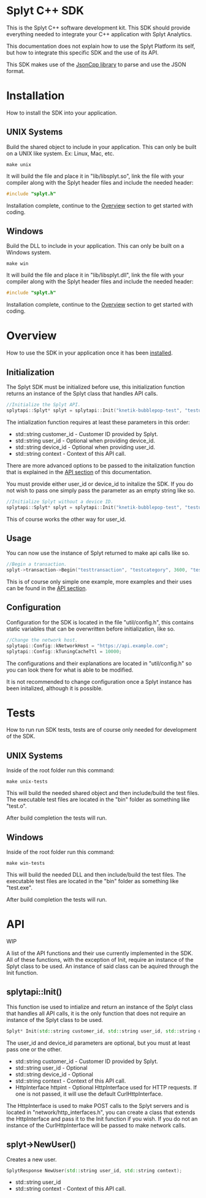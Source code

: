 # Splyt C++ SDK
This is the Splyt C++ software development kit. This SDK should provide everything needed to integrate your C++ application with Splyt Analytics.

This documentation does not explain how to use the Splyt Platform its self, but how to integrate this specific SDK and the use of its API.

This SDK makes use of the [JsonCpp library](https://github.com/open-source-parsers/jsoncpp) to parse and use the JSON format.


# Installation
How to install the SDK into your application.

UNIX Systems
----------------
Build the shared object to include in your application. This can only be built on a UNIX like system. Ex: Linux, Mac, etc.
```
make unix
```
It will build the file and place it in "lib/libsplyt.so", link the file with your compiler along with the Splyt header files and include the needed header:
```c++
#include "splyt.h"
```
Installation complete, continue to the [Overview](#overview) section to get started with coding.

Windows
------------
Build the DLL to include in your application. This can only be built on a Windows system.
```
make win
```
It will build the file and place it in "lib/libsplyt.dll", link the file with your compiler along with the Splyt header files and include the needed header:
```c++
#include "splyt.h"
```
Installation complete, continue to the [Overview](#overview) section to get started with coding.



# Overview
How to use the SDK in your application once it has been [installed](#installation).

Initialization
-----------------
The Splyt SDK must be initialized before use, this initialization function returns an instance of the Splyt class that handles API calls.
```c++
//Initialize the Splyt API.
splytapi::Splyt* splyt = splytapi::Init("knetik-bubblepop-test", "testuser", "testdevice", "testContext");
```
The intialization function requires at least these parameters in this order:
- std::string customer_id - Customer ID provided by Splyt.
- std::string user_id - Optional when providing device_id.
- std::string device_id - Optional when providing user_id.
- std::string context - Context of this API call.

There are more advanced options to be passed to the initalization function that is explained in the [API section](#api) of this documentation.

You must provide either user_id or device_id to initalize the SDK. If you do not wish to pass one simply pass the parameter as an empty string like so.
```c++
//Initialize Splyt without a device ID.
splytapi::Splyt* splyt = splytapi::Init("knetik-bubblepop-test", "testuser", "", "testContext");
```
This of course works the other way for user_id.

Usage
-------------
You can now use the instance of Splyt returned to make api calls like so.
```c++
//Begin a transaction.
splyt->transaction->Begin("testtransaction", "testcategory", 3600, "testContext");
```
This is of course only simple one example, more examples and their uses can be found in the [API section](#api).

Configuration
------------
Configuration for the SDK is located in the file "util/config.h", this contains static variables that can be overwritten before initialization, like so.
```c++
//Change the network host.
splytapi::Config::kNetworkHost = "https://api.example.com";
splytapi::Config::kTuningCacheTtl = 10000;
```

The configurations and their explanations are located in "util/config.h" so you can look there for what is able to be modified.

It is not recommended to change configuration once a Splyt instance has been initalized, although it is possible.


# Tests
How to run run SDK tests, tests are of course only needed for development of the SDK.

UNIX Systems
----------------
Inside of the root folder run this command:
```
make unix-tests
```
This will build the needed shared object and then include/build the test files. The executable test files are located in the "bin" folder as something like "test.o".

After build completion the tests will run.

Windows
------------
Inside of the root folder run this command:
```
make win-tests
```
This will build the needed DLL and then include/build the test files. The executable test files are located in the "bin" folder as something like "test.exe".

After build completion the tests will run.


# API
WIP

A list of the API functions and their use currently implemented in the SDK. All of these functions, with the exception of Init, require an instance of the Splyt class to be used. An instance of said class can be aquired through the Init function.

splytapi::Init()
----------------
This function ise used to intialize and return an instance of the Splyt class that handles all API calls, it is the only function that does not require an instance of the Splyt class to be used.
```c++
Splyt* Init(std::string customer_id, std::string user_id, std::string device_id, std::string context, HttpInterface* httpint);
```
The user_id and device_id parameters are optional, but you must at least pass one or the other.
- std::string customer_id - Customer ID provided by Splyt.
- std::string user_id - Optional
- std::string device_id - Optional
- std::string context - Context of this API call.
- HttpInterface httpint - Optional HttpInterface used for HTTP requests. If one is not passed, it will use the default CurlHttpInterface.

The HttpInterface is used to make POST calls to the Splyt servers and is located in "network/http_interfaces.h", you can create a class that extends the HttpInterface and pass it to the Init function if you wish. If you do not an instance of the CurlHttpInterface will be passed to make network calls.


splyt->NewUser()
--------------
Creates a new user.
```c++
SplytResponse NewUser(std::string user_id, std::string context);
```
- std::string user_id
- std::string context - Context of this API call.

